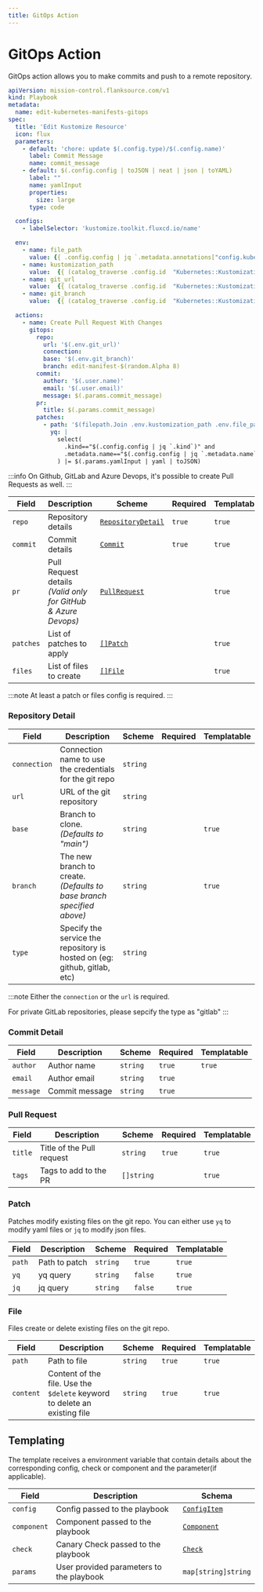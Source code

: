 ```yaml
---
title: GitOps Action
---
```


# <Icon name="git"/> GitOps Action

GitOps action allows you to make commits and push to a remote repository.

```yaml title="update-pod-namespace.yaml"
apiVersion: mission-control.flanksource.com/v1
kind: Playbook
metadata:
  name: edit-kubernetes-manifests-gitops
spec:
  title: 'Edit Kustomize Resource'
  icon: flux
  parameters:
    - default: 'chore: update $(.config.type)/$(.config.name)'
      label: Commit Message
      name: commit_message
    - default: $(.config.config | toJSON | neat | json | toYAML)
      label: ""
      name: yamlInput
      properties:
        size: large
      type: code

  configs:
    - labelSelector: 'kustomize.toolkit.fluxcd.io/name'

  env:
    - name: file_path
      value: {{ .config.config | jq `.metadata.annotations["config.kubernetes.io/origin"]` | yaml).path }}
    - name: kustomization_path
      value:  {{ (catalog_traverse .config.id  "Kubernetes::Kustomization").Config | json | jq `.spec.path` }}
    - name: git_url
      value:  {{ (catalog_traverse .config.id  "Kubernetes::Kustomization/Kubernetes::GitRepository").Config | json | jq `.spec.url` }}
    - name: git_branch
      value:  {{ (catalog_traverse .config.id  "Kubernetes::Kustomization/Kubernetes::GitRepository").Config | json | jq `.spec.ref.branch` }}

  actions:
    - name: Create Pull Request With Changes
      gitops:
        repo:
          url: '$(.env.git_url)'
          connection:
          base: '$(.env.git_branch)'
          branch: edit-manifest-$(random.Alpha 8)
        commit:
          author: '$(.user.name)'
          email: '$(.user.email)'
          message: $(.params.commit_message)
        pr:
          title: $(.params.commit_message)
        patches:
          - path: '$(filepath.Join .env.kustomization_path .env.file_path)'
            yq: |
              select(
                .kind=="$(.config.config | jq `.kind`)" and
                .metadata.name=="$(.config.config | jq `.metadata.name`)"
              ) |= $(.params.yamlInput | yaml | toJSON)

```

:::info
On Github, GitLab and Azure Devops, it's possible to create Pull Requests as well.
:::

| Field     | Description                                                   | Scheme                                   | Required | Templatable |
| --------- | ------------------------------------------------------------- | ---------------------------------------- | -------- | ----------- |
| `repo`    | Repository details                                            | [`RepositoryDetail`](#repository-detail) | `true`   | `true`      |
| `commit`  | Commit details                                                | [`Commit`](#commit-detail)               | `true`   | `true`      |
| `pr`      | Pull Request details _(Valid only for GitHub & Azure Devops)_ | [`PullRequest`](#pull-request)           |          | `true`      |
| `patches` | List of patches to apply                                      | [`[]Patch`](#patch)                      |          | `true`      |
| `files`   | List of files to create                                       | [`[]File`](#file)                        |          | `true`      |

:::note
At least a patch or files config is required.
:::

### Repository Detail

| Field        | Description                                                               | Scheme   | Required | Templatable |
| ------------ | ------------------------------------------------------------------------- | -------- | -------- | ----------- |
| `connection` | Connection name to use the credentials for the git repo                   | `string` |          |             |
| `url`        | URL of the git repository                                                 | `string` |          |             |
| `base`       | Branch to clone. _(Defaults to "main")_                                   | `string` |          | `true`      |
| `branch`     | The new branch to create. _(Defaults to base branch specified above)_     | `string` |          | `true`      |
| `type`       | Specify the service the repository is hosted on (eg: github, gitlab, etc) | `string` |          |             |

:::note
Either the `connection` or the `url` is required.

For private GitLab repositories, please sepcify the type as "gitlab"
:::

### Commit Detail

| Field     | Description    | Scheme   | Required | Templatable |
| --------- | -------------- | -------- | -------- | ----------- |
| `author`  | Author name    | `string` | `true`   | `true`      |
| `email`   | Author email   | `string` | `true`   |             |
| `message` | Commit message | `string` | `true`   |             |

### Pull Request

| Field   | Description               | Scheme     | Required | Templatable |
| ------- | ------------------------- | ---------- | -------- | ----------- |
| `title` | Title of the Pull request | `string`   | `true`   | `true`      |
| `tags`  | Tags to add to the PR     | `[]string` |          | `true`      |

### Patch

Patches modify existing files on the git repo. You can either use `yq` to modify yaml files or `jq` to modify json files.

| Field  | Description   | Scheme   | Required | Templatable |
| ------ | ------------- | -------- | -------- | ----------- |
| `path` | Path to patch | `string` | `true`   | `true`      |
| `yq`   | yq query      | `string` | `false`  | `true`      |
| `jq`   | jq query      | `string` | `false`  | `true`      |

### File

Files create or delete existing files on the git repo.

| Field     | Description                                                               | Scheme   | Required | Templatable |
| --------- | ------------------------------------------------------------------------- | -------- | -------- | ----------- |
| `path`    | Path to file                                                              | `string` | `true`   | `true`      |
| `content` | Content of the file. Use the `$delete` keyword to delete an existing file | `string` | `true`   | `true`      |

## Templating

The template receives a environment variable that contain details about the corresponding config, check or component and the parameter(if applicable).

| Field       | Description                              | Schema                                       |
| ----------- | ---------------------------------------- | -------------------------------------------- |
| `config`    | Config passed to the playbook            | [`ConfigItem`](./reference/config-db/config-item) |
| `component` | Component passed to the playbook         | [`Component`](../references/component.md)    |
| `check`     | Canary Check passed to the playbook      | [`Check`](/reference/canary-checker/checl)            |
| `params`    | User provided parameters to the playbook | `map[string]string`                          |
